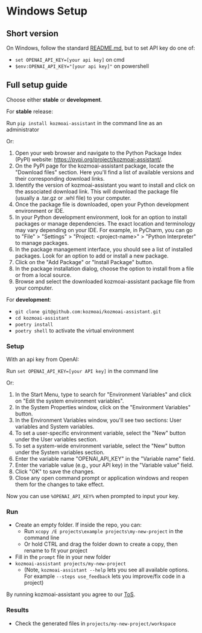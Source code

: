 # Windows Setup
## Short version

On Windows, follow the standard [README.md](https://github.com/kozmoai/kozmoai-assistant/blob/main/README.md), but to set API key do one of:
- `set OPENAI_API_KEY=[your api key]` on cmd
- `$env:OPENAI_API_KEY="[your api key]"` on powershell

## Full setup guide

Choose either **stable** or **development**.

For **stable** release:

Run `pip install kozmoai-assistant` in the command line as an administrator

Or:

  1. Open your web browser and navigate to the Python Package Index (PyPI) website: <https://pypi.org/project/kozmoai-assistant/>.
  2. On the PyPI page for the kozmoai-assistant package, locate the "Download files" section. Here you'll find a list of available versions and their corresponding download links.
  3. Identify the version of kozmoai-assistant you want to install and click on the associated download link. This will download the package file (usually a .tar.gz or .whl file) to your computer.
  4. Once the package file is downloaded, open your Python development environment or IDE.
  5. In your Python development environment, look for an option to install packages or manage dependencies. The exact location and terminology may vary depending on your IDE. For example, in PyCharm, you can go to "File" > "Settings" > "Project: \<project-name>" > "Python Interpreter" to manage packages.
  6. In the package management interface, you should see a list of installed packages. Look for an option to add or install a new package.
  7. Click on the "Add Package" or "Install Package" button.
  8. In the package installation dialog, choose the option to install from a file or from a local source.
  9. Browse and select the downloaded kozmoai-assistant package file from your computer.

For **development**:

- `git clone git@github.com:kozmoai/kozmoai-assistant.git`
- `cd kozmoai-assistant`
- `poetry install`
- `poetry shell` to activate the virtual environment

### Setup

With an api key from OpenAI:

Run `set OPENAI_API_KEY=[your API key]` in the command line

Or:

  1. In the Start Menu, type to search for "Environment Variables" and click on "Edit the system environment variables".
  2. In the System Properties window, click on the "Environment Variables" button.
  3. In the Environment Variables window, you'll see two sections: User variables and System variables.
  4. To set a user-specific environment variable, select the "New" button under the User variables section.
  5. To set a system-wide environment variable, select the "New" button under the System variables section.
  6. Enter the variable name "OPENAI_API_KEY" in the "Variable name" field.
  7. Enter the variable value (e.g., your API key) in the "Variable value" field.
  8. Click "OK" to save the changes.
  9. Close any open command prompt or application windows and reopen them for the changes to take effect.

Now you can use `%OPENAI_API_KEY%` when prompted to input your key.

### Run

- Create an empty folder. If inside the repo, you can:
  - Run `xcopy /E projects\example projects\my-new-project` in the command line
  - Or hold CTRL and drag the folder down to create a copy, then rename to fit your project
- Fill in the `prompt` file in your new folder
- `kozmoai-assistant projects/my-new-project`
  - (Note, `kozmoai-assistant --help` lets you see all available options. For example `--steps use_feedback` lets you improve/fix code in a project)

By running kozmoai-assistant you agree to our [ToS](https://github.com/kozmoai/kozmoai-assistant/blob/main/TERMS_OF_USE.md).

### Results

- Check the generated files in `projects/my-new-project/workspace`
